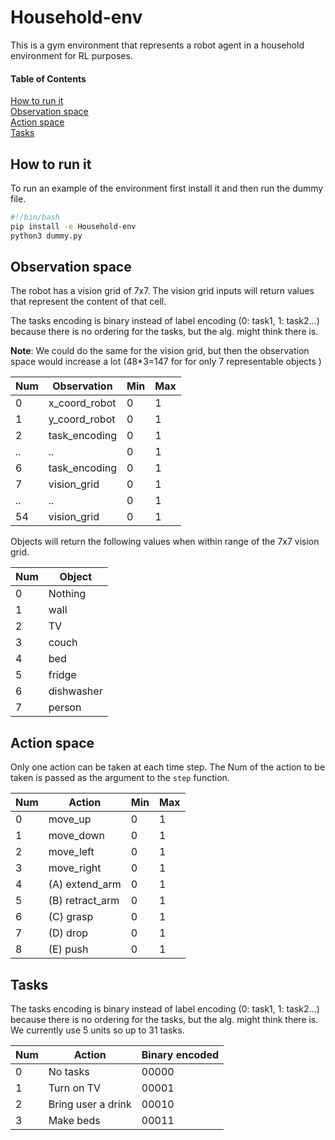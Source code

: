 # Household-env

This is a gym environment that represents a robot agent in a household environment for RL purposes.

#### Table of Contents  
[How to run it](#how-to-run-it)  
[Observation space](#observation-space)  
[Action space](#action-space)  
[Tasks](#tasks)


## How to run it

To run an example of the environment first install it and then run the dummy file.
```bash
#!/bin/bash
pip install -e Household-env 
python3 dummy.py
```

## Observation space

The robot has a vision grid of 7x7. The vision grid inputs will return values that represent the content of that cell. 

The tasks encoding is binary instead of label encoding (0: task1, 1: task2...) because there is no ordering for the
 tasks, but the alg. might think there is.
 
 **Note**: We could do the same for the vision grid, but then the observation space would increase a lot (48*3=147 for
  for only 7 representable objects )

Num   | Observation                |  Min   |  Max
------|----------------------------|--------|-------
0     | x_coord_robot              |  0     |  1
1     | y_coord_robot              |  0     |  1
2     | task_encoding              |  0     |  1
..    | ..                         |  0     |  1
6     | task_encoding              |  0     |  1
7     | vision_grid                |  0     |  1
..    | ..                         |  0     |  1
54    | vision_grid                |  0     |  1

Objects will return the following values when within range of the 7x7 vision grid.

Num   | Object
------|---------------
0     | Nothing
1     | wall
2     | TV
3     | couch
4     | bed
5     | fridge
6     | dishwasher
7     | person

## Action space

Only one action can be taken at each time step. The Num of the action to be taken is passed as the argument to the
 `step` function.

Num   | Action                     |  Min   |  Max
------|----------------------------|--------|-------
0     | move_up                    |  0     |  1
1     | move_down                  |  0     |  1
2     | move_left                  |  0     |  1
3     | move_right                 |  0     |  1
4     | (A) extend_arm             |  0     |  1
5     | (B) retract_arm            |  0     |  1
6     | (C) grasp                  |  0     |  1
7     | (D) drop                   |  0     |  1
8     | (E) push                   |  0     |  1

## Tasks

The tasks encoding is binary instead of label encoding (0: task1, 1: task2...) because there is no ordering for the
 tasks, but the alg. might think there is. We currently use 5 units so up to 31 tasks.
 
Num   | Action                     |  Binary encoded
------|----------------------------|-----------------
0     | No tasks                   |  00000
1     | Turn on TV                 |  00001
2     | Bring user a drink         |  00010
3     | Make beds                  |  00011

